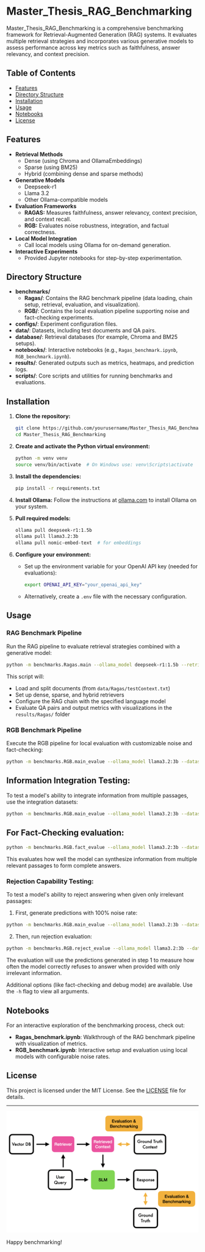 # Master_Thesis_RAG_Benchmarking

Master_Thesis_RAG_Benchmarking is a comprehensive benchmarking framework for Retrieval-Augmented Generation (RAG) systems. It evaluates multiple retrieval strategies and incorporates various generative models to assess performance across key metrics such as faithfulness, answer relevancy, and context precision.

## Table of Contents
- [Features](#features)
- [Directory Structure](#directory-structure)
- [Installation](#installation)
- [Usage](#usage)
- [Notebooks](#notebooks)
- [License](#license)

## Features
- **Retrieval Methods**  
  - Dense (using Chroma and OllamaEmbeddings)  
  - Sparse (using BM25)  
  - Hybrid (combining dense and sparse methods)
- **Generative Models**  
  - Deepseek-r1
  - Llama 3.2  
  - Other Ollama-compatible models
- **Evaluation Frameworks**  
  - **RAGAS:** Measures faithfulness, answer relevancy, context precision, and context recall.  
  - **RGB:** Evaluates noise robustness, integration, and factual correctness.
- **Local Model Integration**  
  - Call local models using Ollama for on-demand generation.
- **Interactive Experiments**  
  - Provided Jupyter notebooks for step-by-step experimentation.

## Directory Structure
- **benchmarks/**  
  - **Ragas/**: Contains the RAG benchmark pipeline (data loading, chain setup, retrieval, evaluation, and visualization).  
  - **RGB/**: Contains the local evaluation pipeline supporting noise and fact-checking experiments.
- **configs/**: Experiment configuration files.
- **data/**: Datasets, including test documents and QA pairs.
- **database/**: Retrieval databases (for example, Chroma and BM25 setups).
- **notebooks/**: Interactive notebooks (e.g., `Ragas_benchmark.ipynb`, `RGB_benchmark.ipynb`).
- **results/**: Generated outputs such as metrics, heatmaps, and prediction logs.
- **scripts/**: Core scripts and utilities for running benchmarks and evaluations.

## Installation
1. **Clone the repository:**
   ```bash
   git clone https://github.com/yourusername/Master_Thesis_RAG_Benchmarking.git
   cd Master_Thesis_RAG_Benchmarking
   ```

2. **Create and activate the Python virtual environment:**
   ```bash
   python -m venv venv
   source venv/bin/activate  # On Windows use: venv\Scripts\activate
   ```

3. **Install the dependencies:**
   ```bash
   pip install -r requirements.txt
   ```

4. **Install Ollama:**
   Follow the instructions at [ollama.com](https://ollama.com) to install Ollama on your system.

5. **Pull required models:**
   ```bash
   ollama pull deepseek-r1:1.5b
   ollama pull llama3.2:3b
   ollama pull nomic-embed-text  # for embeddings
   ```

6. **Configure your environment:**
   - Set up the environment variable for your OpenAI API key (needed for evaluations):
     ```bash
     export OPENAI_API_KEY="your_openai_api_key"
     ```
   - Alternatively, create a `.env` file with the necessary configuration.

## Usage
### RAG Benchmark Pipeline
Run the RAG pipeline to evaluate retrieval strategies combined with a generative model:
```bash
python -m benchmarks.Ragas.main --ollama_model deepseek-r1:1.5b --retrieval_strategy hybrid
```

This script will:
- Load and split documents (from `data/Ragas/testContext.txt`)
- Set up dense, sparse, and hybrid retrievers
- Configure the RAG chain with the specified language model
- Evaluate QA pairs and output metrics with visualizations in the `results/Ragas/` folder

### RGB Benchmark Pipeline
Execute the RGB pipeline for local evaluation with customizable noise and fact-checking:
```bash
python -m benchmarks.RGB.main_evalue --ollama_model llama3.2:3b --dataset en --noise_rate 0.0
```
## Information Integration Testing:
To test a model's ability to integrate information from multiple passages, use the integration datasets:
```bash
python -m benchmarks.RGB.main_evalue --ollama_model llama3.2:3b --dataset en_int --noise_rate 0.0
```
## For Fact-Checking evaluation:
```bash
python -m benchmarks.RGB.fact_evalue --ollama_model llama3.2:3b --dataset en --noise_rate 0.0
```
This evaluates how well the model can synthesize information from multiple relevant passages to form complete answers.

### Rejection Capability Testing:
To test a model's ability to reject answering when given only irrelevant passages:

1. First, generate predictions with 100% noise rate:
```bash
python -m benchmarks.RGB.main_evalue --ollama_model llama3.2:3b --dataset en --noise_rate 1.0
```
2. Then, run rejection evaluation:
```bash
python -m benchmarks.RGB.reject_evalue --ollama_model llama3.2:3b --dataset en
```

The evaluation will use the predictions generated in step 1 to measure how often the model correctly refuses to answer when provided with only irrelevant information.

Additional options (like fact-checking and debug mode) are available. Use the `-h` flag to view all arguments.

## Notebooks
For an interactive exploration of the benchmarking process, check out:
- **Ragas_benchmark.ipynb**: Walkthrough of the RAG benchmark pipeline with visualization of metrics.
- **RGB_benchmark.ipynb**: Interactive setup and evaluation using local models with configurable noise rates.

## License
This project is licensed under the MIT License. See the [LICENSE](LICENSE) file for details.

---

![RAG Pipeline](images/pipelineRAG.png)

Happy benchmarking!

